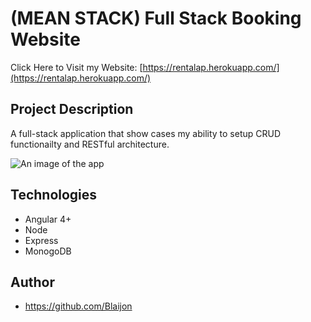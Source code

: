 ﻿# (MEAN STACK) Full Stack Booking Website

Click Here to Visit my Website: [https://rentalap.herokuapp.com/](https://rentalap.herokuapp.com/)

## Project Description

A full-stack application that show cases my ability to setup CRUD functionailty and RESTful architecture.  

![An image of the app](http://blaijonheads.com/images/images/works/work_3.jpg)

## Technologies
* Angular 4+
* Node
* Express
* MonogoDB
## Author
* https://github.com/Blaijon
